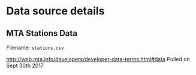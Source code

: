 # Data source details

## MTA Stations Data
Filename: `stations.csv`

http://web.mta.info/developers/developer-data-terms.html#data
Pulled on Sept 30th 2017

